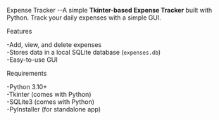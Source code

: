 Expense Tracker
--A simple **Tkinter-based Expense Tracker** built with Python. Track your daily expenses with a simple GUI.
 
Features
  
-Add, view, and delete expenses  
-Stores data in a local SQLite database (`expenses.db`)  
-Easy-to-use GUI  

Requirements
  
-Python 3.10+  
-Tkinter (comes with Python)  
-SQLite3 (comes with Python)  
-PyInstaller (for standalone app)

 

